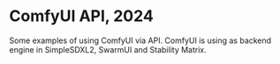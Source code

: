 # ComfyUI API, 2024
Some examples of using ComfyUI via API.
ComfyUI is using as backend engine in SimpleSDXL2, SwarmUI and Stability Matrix.
